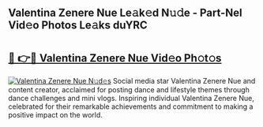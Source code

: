 ## Valentina Zenere Nue Le𝚊k𝚎d N𝚞𝚍e - Part-Nel Vid𝚎o Photos Le𝚊ks duYRC

# <h2><a href="http://fb74lfe.evod.top/?m=Valentina+Zenere+Nue">🔗 👉🔴 Valentina Zenere Nue Vid𝚎o Ph𝚘t𝚘s</a></h2>

[![Valentina Zenere Nue N𝚞d𝚎s](https://i.imgur.com/8V9OHl7.gif)](http://fb74lfe.evod.top/?m=Valentina+Zenere+Nue)
Social media star Valentina Zenere Nue and content creator, acclaimed for posting dance and lifestyle themes through dance challenges and mini vlogs. Inspiring individual Valentina Zenere Nue, celebrated for their remarkable achievements and commitment to making a positive impact on the world. 
